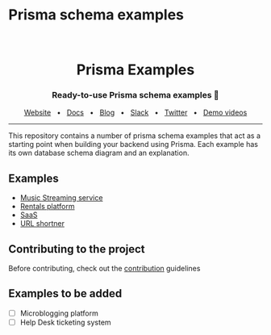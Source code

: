 # Prisma schema examples

<br />

<div align="center">
  <h1>Prisma Examples</h1>
  <p><h3 align="center">Ready-to-use Prisma schema examples 🚀</h3></p>
  <a href="https://www.prisma.io/">Website</a>
  <span>&nbsp;&nbsp;•&nbsp;&nbsp;</span>
  <a href="https://www.prisma.io/docs/">Docs</a>
  <span>&nbsp;&nbsp;•&nbsp;&nbsp;</span>
  <a href="https://www.prisma.io/blog">Blog</a>
  <span>&nbsp;&nbsp;•&nbsp;&nbsp;</span>
  <a href="https://slack.prisma.io/">Slack</a>
  <span>&nbsp;&nbsp;•&nbsp;&nbsp;</span>
  <a href="https://twitter.com/prisma">Twitter</a>
  <span>&nbsp;&nbsp;•&nbsp;&nbsp;</span>
  <a href="https://www.youtube.com/watch?v=0RhtQgIs-TE&list=PLn2e1F9Rfr6k9PnR_figWOcSHgc_erDr5&index=1">Demo videos</a>
</div>

<hr>



This repository contains a number of prisma schema examples that act as a starting point when building your backend using Prisma. Each example has its own database schema diagram and an explanation.

## Examples

- [Music Streaming service]()   
- [Rentals platform]()
- [SaaS]()
- [URL shortner]()


## Contributing to the project

Before contributing, check out the [contribution](https://github.com/prisma/prisma-schema-examples/blob/main/contributing.md) guidelines 

## Examples to  be added
- [ ] Microblogging platform
- [ ] Help Desk ticketing system
